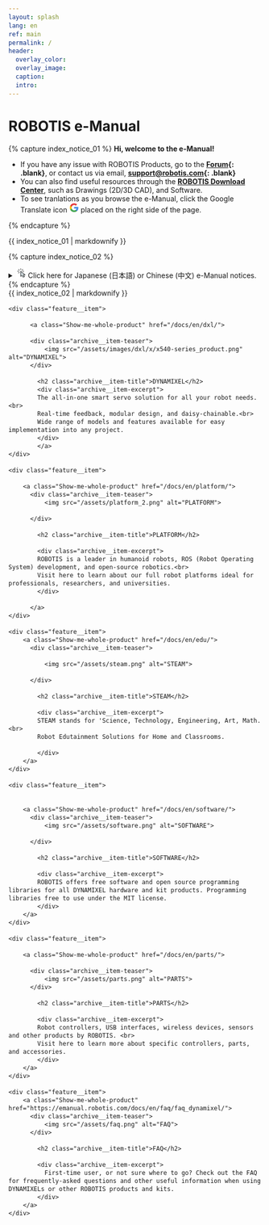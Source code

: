 ```yaml
---
layout: splash
lang: en
ref: main
permalink: /
header:
  overlay_color:
  overlay_image:
  caption:
  intro:
---
```


# ROBOTIS e-Manual

{% capture index_notice_01 %}
**Hi, welcome to the e-Manual!**

- If you have any issue with ROBOTIS Products, go to the **[Forum]{: .blank}**, or contact us via email, **[support@robotis.com](mailto:support@robotis.com){: .blank}**
- You can also find useful resources through the **[ROBOTIS Download Center]**, such as Drawings (2D/3D CAD), and Software.
- To see tranlations as you browse the e-Manual, click the Google Translate icon <img src="/assets/images/icon_google.png"> placed on the right side of the page.

[forum]: http://en.robotis.com/service/forum.php
[robotis download center]: http://en.robotis.com/service/downloadcenter.php

{% endcapture %}

<div class="notice--success">{{ index_notice_01 | markdownify }}</div>

{% capture index_notice_02 %}

  <details>
  <summary id="summary_for_foreins" style="outline: inherit;"> <span id="hover_note"><img src="/assets/click_here.png" alt="Click Here" width="20" height="20"> Click here for Japanese (日本語) or Chinese (中文) e-Manual notices.</span></summary> 
  <ul>
    <li> 日本語e-manualは現時点で編集されていません。 英語版ページをご参照下さい。</li>
    <li> 目前, 还没有中文版. 请使用提供的Google翻译器 <img src="/assets/images/icon_google.png">. </li>
    <li> 中文用户 (DREAM, STEM, MINI等产品) 请参考中文手册.</li>
    <li> <a href="/docs/en/popup/dream1-2_example_cn/" class="popup">DREAM Lv2 下载示例文件</a> </li>
    <li> <a href="/docs/en/popup/dream1-3_example_cn/" class="popup">DREAM Lv3 下载示例文件]</a> </li>
    <li> <a href="/docs/en/popup/dream1-4_example_cn/" class="popup">DREAM Lv4 下载示例文件</a> </li>
    <li> <a href="/docs/en/popup/mini_example_cn/" class="popup">MINI 下载</a> </li>
  </ul>
  </details>  
  {% endcapture %}  
<div class="notice">{{ index_notice_02 | markdownify }}</div>

<div class="feature__wrapper">

    <div class="feature__item">

          <a class="Show-me-whole-product" href="/docs/en/dxl/">

          <div class="archive__item-teaser">
              <img src="/assets/images/dxl/x/x540-series_product.png" alt="DYNAMIXEL">
          </div>

            <h2 class="archive__item-title">DYNAMIXEL</h2>
            <div class="archive__item-excerpt">
            The all-in-one smart servo solution for all your robot needs.<br>
            Real-time feedback, modular design, and daisy-chainable.<br>
            Wide range of models and features available for easy implementation into any project.
            </div>
            </a>
    </div>

    <div class="feature__item">

        <a class="Show-me-whole-product" href="/docs/en/platform/">
          <div class="archive__item-teaser">
              <img src="/assets/platform_2.png" alt="PLATFORM">

          </div>

            <h2 class="archive__item-title">PLATFORM</h2>

            <div class="archive__item-excerpt">
            ROBOTIS is a leader in humanoid robots, ROS (Robot Operating System) development, and open-source robotics.<br>
            Visit here to learn about our full robot platforms ideal for professionals, researchers, and universities.
            </div>

          </a>
    </div>

    <div class="feature__item">
        <a class="Show-me-whole-product" href="/docs/en/edu/">
          <div class="archive__item-teaser">

              <img src="/assets/steam.png" alt="STEAM">

          </div>

            <h2 class="archive__item-title">STEAM</h2>

            <div class="archive__item-excerpt">
            STEAM stands for 'Science, Technology, Engineering, Art, Math.<br>
            Robot Edutainment Solutions for Home and Classrooms.

            </div>
        </a>
    </div>

    <div class="feature__item">


        <a class="Show-me-whole-product" href="/docs/en/software/">
          <div class="archive__item-teaser">
              <img src="/assets/software.png" alt="SOFTWARE">

          </div>

            <h2 class="archive__item-title">SOFTWARE</h2>

            <div class="archive__item-excerpt">
            ROBOTIS offers free software and open source programming libraries for all DYNAMIXEL hardware and kit products. Programming libraries free to use under the MIT license.
            </div>
        </a>
    </div>

    <div class="feature__item">

        <a class="Show-me-whole-product" href="/docs/en/parts/">

          <div class="archive__item-teaser">
              <img src="/assets/parts.png" alt="PARTS">
          </div>

            <h2 class="archive__item-title">PARTS</h2>

            <div class="archive__item-excerpt">
            Robot controllers, USB interfaces, wireless devices, sensors and other products by ROBOTIS. <br>
            Visit here to learn more about specific controllers, parts, and accessories.
            </div>
        </a>
    </div>

    <div class="feature__item">
        <a class="Show-me-whole-product" href="https://emanual.robotis.com/docs/en/faq/faq_dynamixel/">
          <div class="archive__item-teaser">
              <img src="/assets/faq.png" alt="FAQ">
          </div>

            <h2 class="archive__item-title">FAQ</h2>

            <div class="archive__item-excerpt">
              First-time user, or not sure where to go? Check out the FAQ for frequently-asked questions and other useful information when using DYNAMIXELs or other ROBOTIS products and kits.
            </div>
        </a>
    </div>

</div>

